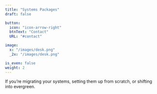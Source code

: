 ```yaml
---
title: "Systems Packages"
draft: false

button:
  icon: "icon-arrow-right"
  btnText: "Contact"
  URL: "#contact"

image:
  x: "/images/desk.png"
  _2x: "/images/desk.png"

is_even: false
weight: 2
---
```


If you’re migrating your systems, setting them up from scratch, or shifting
into evergreen.

